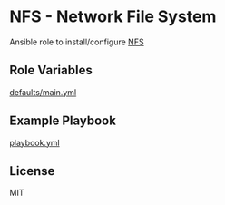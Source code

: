 # NFS - Network File System

Ansible role to install/configure [NFS](https://wiki.debian.org/NFSServerSetup)

## Role Variables

[defaults/main.yml](defaults/main.yml)

## Example Playbook

[playbook.yml](playbook.yml)

## License

MIT
